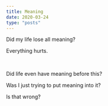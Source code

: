 ```yaml
---
title: Meaning
date: 2020-03-24
type: "posts"
---
```


Did my life lose all meaning?

Everything hurts.

<br/>


Did life even have meaning before this?

Was I just trying to put meaning into it?

Is that wrong?
